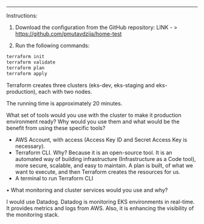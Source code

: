 
------------------------------------------

Instructions:

1. Download the configuration from the GitHub repository:
LINK - > https://github.com/pmutavdzija/home-test

2. Run the following commands:

```bash
terraform init
terraform validate
terraform plan
terraform apply
```

Terraform creates three clusters (eks-dev, eks-staging and eks-production), each with two nodes.

The running time is approximately 20 minutes.

What set of tools would you use with the cluster to make it production environment
ready? Why would you use them and what would be the benefit from using these
specific tools?

- AWS Account, with access (Access Key ID and Secret Access Key is necessary).
- Terraform CLI.
Why? Because it is an open-source tool. It is an automated way of building infrastructure (Infrastructure as a Code tool), more secure, scalable, and easy to maintain. A plan is built, of what we want to execute, and then Terraform creates the resources for us.
- A terminal to run Terraform CLI


• What monitoring and cluster services would you use and why?

I would use Datadog. Datadog is monitoring EKS environments in real-time. It provides metrics and logs from AWS. Also, it is enhancing the visibility of the monitoring stack.
